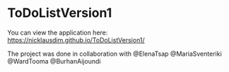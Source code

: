 # ToDoListVersion1
You can view the application here: https://nicklausdim.github.io/ToDoListVersion1/

The project was done in collaboration with @ElenaTsap @MariaSventeriki @WardTooma @BurhanAijoundi
